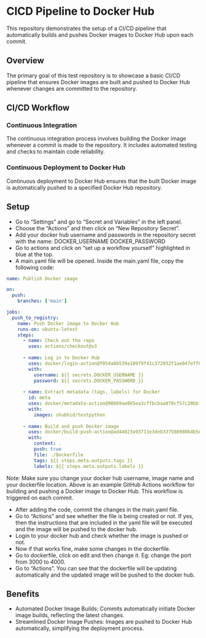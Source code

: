 # CICD Pipeline to Docker Hub
This repository demonstrates the setup of a CI/CD pipeline that automatically builds and pushes Docker images to Docker Hub upon each commit.

## Overview
The primary goal of this test repository is to showcase a basic CI/CD pipeline that ensures Docker images are built and pushed to Docker Hub whenever changes are committed to the repository.

## CI/CD Workflow

### Continuous Integration

The continuous integration process involves building the Docker image whenever a commit is made to the repository. It includes automated testing and checks to maintain code reliability.

### Continuous Deployment to Docker Hub

Continuous deployment to Docker Hub ensures that the built Docker image is automatically pushed to a specified Docker Hub repository.

## Setup
- Go to “Settings” and go to “Secret and Variables” in the left panel.
- Choose the “Actions” and then click on “New Repository Secret”.
- Add your docker hub username and passwords in the repository secret with the name:
DOCKER_USERNAME
DOCKER_PASSWORD
- Go to actions and click on “set up a workflow yourself” highlighted in blue at the top.
- A main.yaml file will be opened. Inside the main.yaml file, copy the following code:

```yaml
name: Publish Docker image

on:
  push:
    branches: ['main']

jobs:
  push_to_registry:
    name: Push Docker image to Docker Hub
    runs-on: ubuntu-latest
    steps:
      - name: Check out the repo
        uses: actions/checkout@v3
      
      - name: Log in to Docker Hub
        uses: docker/login-action@f054a8b539a109f9f41c372932f1ae047eff08c9
        with:
          username: ${{ secrets.DOCKER_USERNAME }}
          password: ${{ secrets.DOCKER_PASSWORD }}
      
      - name: Extract metadata (tags, labels) for Docker
        id: meta
        uses: docker/metadata-action@98669ae865ea3cffbcbaa878cf57c20bbf1c6c38
        with:
          images: shubhid/testpython
      
      - name: Build and push Docker image
        uses: docker/build-push-action@ad44023a93711e3deb337508980b4b5e9bcdc5dc
        with:
          context: .
          push: true
          file: ./Dockerfile
          tags: ${{ steps.meta.outputs.tags }}
          labels: ${{ steps.meta.outputs.labels }}

```
Note: Make sure you change your docker hub username, image name and your dockerfile location. Above is an example GitHub Actions workflow for building and pushing a Docker image to Docker Hub. This workflow is triggered on each commit.

- After adding the code, commit the changes in the main.yaml file.
- Go to “Actions” and see whether the file is being created or not. If yes, then the instructions that are included in the yaml file will be executed and the image will be pushed to the docker hub.
- Login to your docker hub and check whether the image is pushed or not.
- Now if that works fine, make some changes in the dockerfile.
- Go to dockerfile, click on edit and then change it. Eg: change the port from 3000 to 4000.
- Go to “Actions”. You can see that the dockerfile will be updating automatically and the updated image will be pushed to the docker hub.

## Benefits
- Automated Docker Image Builds: Commits automatically initiate Docker image builds, reflecting the latest changes.
- Streamlined Docker Image Pushes: Images are pushed to Docker Hub automatically, simplifying the deployment process.
